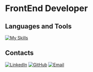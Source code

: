 # FrontEnd Developer

## Languages and Tools

[![My Skills](https://skillicons.dev/icons?i=vuejs,react,nodejs,js,jest,jquery,html,css,scss,bootstrap,tailwind,git,github,figma,photoshop)](https://skillicons.dev)

## Contacts

[![LinkedIn](https://img.shields.io/badge/LinkedIn-0077B5?style=flat-square&logo=linkedin&logoColor=white)](https://www.linkedin.com/in/anatosiy-905905160) 
[![GitHub](https://img.shields.io/badge/GitHub-181717?style=flat-square&logo=github&logoColor=white)](https://github.com/iTosia) 
[![Email](https://img.shields.io/badge/Email-D14836?style=flat-square&logo=gmail&logoColor=white)](anatosiy.8@gmail.com)
